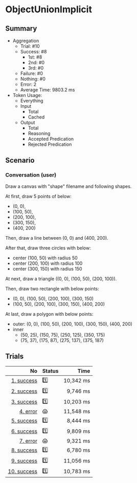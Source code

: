 # ObjectUnionImplicit
## Summary
  - Aggregation
    - Trial: #10
    - Success: #8
      - 1st: #8
      - 2nd: #0
      - 3rd: #0
    - Failure: #0
    - Nothing: #0
    - Error: 2
    - Average Time: 9803.2 ms
  - Token Usage:
    - Everything
    - Input
      - Total
      - Cached
    - Output
      - Total
      - Reasoning
      - Accepted Predication
      - Rejected Predication

## Scenario
### Conversation (user)
Draw a canvas with "shape" filename and following shapes.

At first, draw 5 points of below:

  - (0, 0),
  - (100, 50),
  - (200, 100),
  - (300, 150),
  - (400, 200)

Then, draw a line between (0, 0) and (400, 200).

After that, draw three circles with below:

  - center (100, 50) with radius 50
  - center (200, 100) with radius 100
  - center (300, 150) with radius 150

At next, draw a triangle ((0, 0), (100, 50), (200, 100)).

Then, draw two rectangle with below points:

  - (0, 0), (100, 50), (200, 100), (300, 150)
  - (100, 50), (200, 100), (300, 150), (400, 200)

At last, draw a polygon with below points:

  - outer: (0, 0), (100, 50), (200, 100), (300, 150), (400, 200)
  - inner
    - (50, 25), (150, 75), (250, 125), (350, 175)
    - (75, 37), (175, 87), (275, 137), (375, 187)

## Trials
No | Status | Time
---:|:-------|------:
[1. success](./trials/1.success.json) | 1️⃣ | 10,342 ms
[2. success](./trials/2.success.json) | 1️⃣ | 9,746 ms
[3. success](./trials/3.success.json) | 1️⃣ | 10,203 ms
[4. error](./trials/4.error.json) | 😱 | 11,548 ms
[5. success](./trials/5.success.json) | 1️⃣ | 8,444 ms
[6. success](./trials/6.success.json) | 1️⃣ | 9,809 ms
[7. error](./trials/7.error.json) | 😱 | 9,321 ms
[8. success](./trials/8.success.json) | 1️⃣ | 6,780 ms
[9. success](./trials/9.success.json) | 1️⃣ | 11,056 ms
[10. success](./trials/10.success.json) | 1️⃣ | 10,783 ms